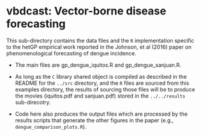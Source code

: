 # vbdcast: Vector-borne disease forecasting

This sub-directory contains the data files and the `R` implementation specific to the hetGP empirical work reported in the Johnson, et al (2016) paper on phenomenological forecasting of dengue incidence.

* The main files are gp_dengue_iquitos.R and gp_dengue_sanjuan.R.  

* As long as the `C` library shared object is compiled as described in the README for the `../src` directory, and the `R` files are sourced from this examples directory, the results of sourcing those files will be to produce the movies (iquitos.pdf and sanjuan.pdf) stored in the `../../results` sub-direcotry.

* Code here also produces the output files which are processed by the results scripts that generate the other figures in the paper (e.g., `dengue_comparison_plots.R`).
